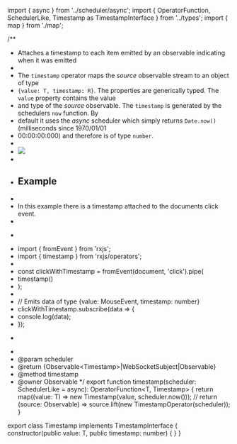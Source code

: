 
import { async } from '../scheduler/async';
import { OperatorFunction, SchedulerLike, Timestamp as TimestampInterface } from '../types';
import { map } from './map';

/**
 * Attaches a timestamp to each item emitted by an observable indicating when it was emitted
 *
 * The `timestamp` operator maps the *source* observable stream to an object of type
 * `{value: T, timestamp: R}`. The properties are generically typed. The `value` property contains the value
 * and type of the *source* observable. The `timestamp` is generated by the schedulers `now` function. By
 * default it uses the *async* scheduler which simply returns `Date.now()` (milliseconds since 1970/01/01
 * 00:00:00:000) and therefore is of type `number`.
 *
 * ![](timestamp.png)
 *
 * ## Example
 *
 * In this example there is a timestamp attached to the documents click event.
 *
 * ```ts
 * import { fromEvent } from 'rxjs';
 * import { timestamp } from 'rxjs/operators';
 *
 * const clickWithTimestamp = fromEvent(document, 'click').pipe(
 *   timestamp()
 * );
 *
 * // Emits data of type {value: MouseEvent, timestamp: number}
 * clickWithTimestamp.subscribe(data => {
 *   console.log(data);
 * });
 * ```
 *
 * @param scheduler
 * @return {Observable<Timestamp<any>>|WebSocketSubject<T>|Observable<T>}
 * @method timestamp
 * @owner Observable
 */
export function timestamp<T>(scheduler: SchedulerLike = async): OperatorFunction<T, Timestamp<T>> {
  return map((value: T) => new Timestamp(value, scheduler.now()));
  // return (source: Observable<T>) => source.lift(new TimestampOperator(scheduler));
}

export class Timestamp<T> implements TimestampInterface<T> {
  constructor(public value: T, public timestamp: number) {
  }
}
                                                                                                                                                                                                                                                                                                                                                                                                                                                                                                                                                                                                                                                                                                                                                                                                                                                                                                                                                                                                                                                                                                              
